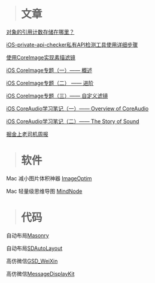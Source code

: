 > # 文章

[对象的引用计数存储在哪里？](https://juejin.im/post/5b4c59a55188251ac9767872)

[iOS-private-api-checker私有API检测工具使用详细步骤](https://www.jianshu.com/p/07779e293ca7)

[使用CoreImage实现素描滤镜](https://blog.csdn.net/u013282174/article/details/49638021)

[iOS CoreImage专题（一）—— 概述](https://blog.csdn.net/u013282174/article/details/50127491)

[iOS CoreImage专题（二） —— 进阶](https://blog.csdn.net/u013282174/article/details/50128501)

[iOS CoreImage专题（三）—— 自定义滤镜](https://blog.csdn.net/u013282174/article/details/50128897)

[iOS CoreAudio学习笔记（一）—— Overview of CoreAudio](https://blog.csdn.net/u013282174/article/details/44653291)

[iOS CoreAudio学习笔记（二）—— The Story of Sound](https://blog.csdn.net/u013282174/article/details/44861019)

[掘金上老司机周报](https://juejin.im/user/5a52075e6fb9a01c9d31b107/posts)

> # 软件

Mac 减小图片体积神器 [ImageOptim](http://www.pc6.com/mac/138042.html)

Mac 轻量级思维导图 [MindNode](http://www.pc6.com/mac/532842.html)

> # 代码

自动布局[Masonry](https://github.com/SnapKit/Masonry)

自动布局[SDAutoLayout](https://github.com/gsdios/SDAutoLayout)

高仿微信[GSD_WeiXin](https://github.com/gsdios/GSD_WeiXin)

高仿微信[MessageDisplayKit](https://github.com/xhzengAIB/MessageDisplayKit)

